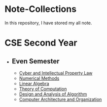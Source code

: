 # Note-Collections
In this repository, I have stored my all note.

# CSE Second Year
- ## Even Semester
    - [Cyber and Intellectual Property Law][SE1]
    - [Numerical Methods][SE2]
    - [Linear Algebra][SE3]
    - [Theory of Computation][SE4]
    - [Design and Analysis of Algorithm][SE5]
    - [Computer Architecture and Organization][SE6]
















    <!--Links-->
    [SE1]: https://github.com/HasanTarik-REC/Note-Collections/blob/Feature/Second%20Year/Even%20Semester/Cyber%20and%20Intellectual%20Property%20Law/Contents%20of%20Cyber%20and%20Intellectual%20Property%20Law.md
    [SE2]: https://github.com/HasanTarik-REC/Note-Collections/blob/Feature/Second%20Year/Even%20Semester/Numerical%20Method/Numerical%20Method.md
    [SE3]: https://www.youtube.com
    [SE4]: https://www.youtube.com
    [SE5]: https://github.com/HasanTarik-REC/Note-Collections/blob/Feature/Second%20Year/Even%20Semester/Design%20and%20Analysis%20of%20Algorithms/Contents%20of%20Algorithm.md
    [SE6]: https://www.youtube.com
